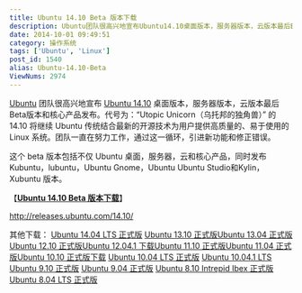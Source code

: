 ```yaml
---
title: Ubuntu 14.10 Beta 版本下载
description: Ubuntu团队很高兴地宣布Ubuntu14.10桌面版本，服务器版本，云版本最后Beta版本和核心产品发布。代号为：“UtopicUnicorn（乌托邦的独角兽）”的14.10将继续Ubuntu传统结合最新的开源技术为用户提供高质量的、易于使用的Linux系统。团队一直在努力工作，通过这一循环，引进新功能和修正错误。这个beta版本包括不仅
date: 2014-10-01 09:49:51
category: 操作系统
tags: ['Ubuntu', 'Linux']
post_id: 1540
alias: Ubuntu-14.10-Beta
ViewNums: 2974
---
```


[Ubuntu](/tags/Ubuntu) 团队很高兴地宣布 [Ubuntu 14.10](/blog/ubuntu-1410) 桌面版本，服务器版本，云版本最后Beta版本和核心产品发布。代号为：“Utopic Unicorn（乌托邦的独角兽）” 的 14.10 将继续 Ubuntu 传统结合最新的开源技术为用户提供高质量的、易于使用的 Linux 系统。团队一直在努力工作，通过这一循环，引进新功能和修正错误。

这个 beta 版本包括不仅 Ubuntu 桌面，服务器，云和核心产品，同时发布 Kubuntu，lubuntu，Ubuntu Gnome，Ubuntu Ubuntu Studio和Kylin，Xubuntu 版本。

【[**Ubuntu 14.10 Beta 版本下载**](/blog/ubuntu-1410-beta)】

<http://releases.ubuntu.com/14.10/>

其他下载：
[Ubuntu 14.04 LTS 正式版](/blog/ubuntu-1404-lts-final) [Ubuntu 13.10 正式版](/blog/ubuntu-1310-final)[Ubuntu 13.04 正式版](/blog/ubuntu-1304-final)[Ubuntu 12.10 正式版](/blog/ubuntu-1210-final)[Ubuntu 12.04.1 下载](/blog/ubuntu-12041)[Ubuntu 11.10 正式版](/blog/ubuntu-1110-final)[Ubuntu 11.04 正式版](/blog/ubuntu-1104-final)[Ubuntu 10.10 正式版下载](/blog/ubuntu-1010-maverick-meerkat "ubuntu 1010 正式版下载")
[Ubuntu 10.04 LTS 正式版](/blog/ubuntu-1004-lts-final)
[Ubuntu 10.04.1 LTS](/blog/ubuntu-10041-lts "ubuntu 10041 lts 下载")
[Ubuntu 9.10 正式版](/blog/ubuntu-910-final)
[Ubuntu 9.04 正式版](/blog/ubuntu-904-final)
[Ubuntu 8.10 Intrepid Ibex 正式版](/blog/ubuntu-810-intrepid-ibex)
[Ubuntu 8.04 LTS 正式版](/blog/ubuntu-804-lts-download-xiazai)

